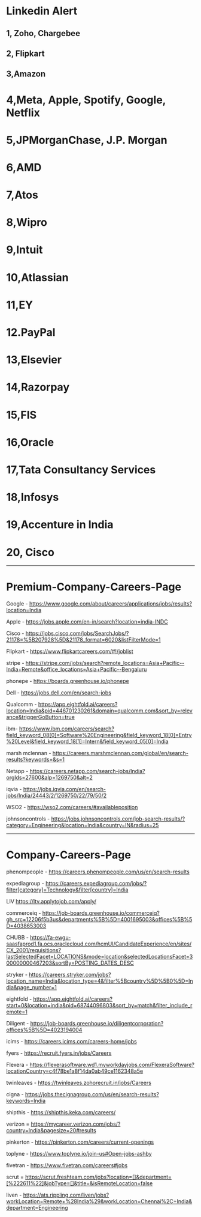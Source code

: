 # Linkedin Alert

## 1, Zoho, Chargebee

## 2, Flipkart

## 3,Amazon

# 4,Meta, Apple, Spotify, Google, Netflix

# 5,JPMorganChase, J.P. Morgan

# 6,AMD

# 7,Atos

# 8,Wipro

# 9,Intuit

# 10,Atlassian

# 11,EY

# 12.PayPal

# 13,Elsevier

# 14,Razorpay

# 15,FIS

# 16,Oracle

# 17,Tata Consultancy Services

# 18,Infosys

# 19,Accenture in India

# 20, Cisco

--------------------------------------------------------------------------------------------------------------------------------
# Premium-Company-Careers-Page

Google - https://www.google.com/about/careers/applications/jobs/results?location=India

Apple - https://jobs.apple.com/en-in/search?location=india-INDC

Cisco - https://jobs.cisco.com/jobs/SearchJobs/?21178=%5B207928%5D&21178_format=6020&listFilterMode=1 

Flipkart - https://www.flipkartcareers.com/#!/joblist
 
stripe - https://stripe.com/jobs/search?remote_locations=Asia+Pacific--India+Remote&office_locations=Asia+Pacific--Bengaluru

phonepe - https://boards.greenhouse.io/phonepe

Dell - https://jobs.dell.com/en/search-jobs

Qualcomm - https://app.eightfold.ai/careers?location=India&pid=446701230261&domain=qualcomm.com&sort_by=relevance&triggerGoButton=true

ibm- https://www.ibm.com/careers/search?field_keyword_08[0]=Software%20Engineering&field_keyword_18[0]=Entry%20Level&field_keyword_18[1]=Intern&field_keyword_05[0]=India

marsh mclennan - https://careers.marshmclennan.com/global/en/search-results?keywords=&s=1

Netapp - https://careers.netapp.com/search-jobs/India?orgIds=27600&alp=1269750&alt=2

iqvia - https://jobs.iqvia.com/en/search-jobs/India/24443/2/1269750/22/79/50/2

WSO2 - https://wso2.com/careers/#availableposition

johnsoncontrols - https://jobs.johnsoncontrols.com/job-search-results/?category=Engineering&location=India&country=IN&radius=25

------------------------------------------------------------------------------------------------------------------------------

# Company-Careers-Page

phenompeople - https://careers.phenompeople.com/us/en/search-results

expediagroup - https://careers.expediagroup.com/jobs/?filter[category]=Technology&filter[country]=India

LIV https://ltv.applytojob.com/apply/

commerceiq - https://job-boards.greenhouse.io/commerceiq?gh_src=12206f5b3us&departments%5B%5D=4001695003&offices%5B%5D=4038653003

CHUBB - https://fa-ewgu-saasfaprod1.fa.ocs.oraclecloud.com/hcmUI/CandidateExperience/en/sites/CX_2001/requisitions?lastSelectedFacet=LOCATIONS&mode=location&selectedLocationsFacet=300000000467203&sortBy=POSTING_DATES_DESC

stryker - https://careers.stryker.com/jobs?location_name=India&location_type=4&filter%5Bcountry%5D%5B0%5D=India&page_number=1

eightfold - https://app.eightfold.ai/careers?start=0&location=india&pid=68744096803&sort_by=match&filter_include_remote=1

Diligent - https://job-boards.greenhouse.io/diligentcorporation?offices%5B%5D=4023194004

icims - https://careers.icims.com/careers-home/jobs

fyers - https://recruit.fyers.in/jobs/Careers

Flexera - https://flexerasoftware.wd1.myworkdayjobs.com/FlexeraSoftware?locationCountry=c4f78be1a8f14da0ab49ce1162348a5e

twinleaves - https://twinleaves.zohorecruit.in/jobs/Careers

cigna - https://jobs.thecignagroup.com/us/en/search-results?keywords=India

shipthis - https://shipthis.keka.com/careers/

verizon = https://mycareer.verizon.com/jobs/?country=India&pagesize=20#results

pinkerton - https://pinkerton.com/careers/current-openings

toplyne - https://www.toplyne.io/join-us#Open-jobs-ashby

fivetran - https://www.fivetran.com/careers#jobs

scrut = https://scrut.freshteam.com/jobs?location=[]&department=[%222611%22]&jobType=[]&title=&isRemoteLocation=false

liven - https://ats.rippling.com/liven/jobs?workLocation=Remote+%28India%29&workLocation=Chennai%2C+India&department=Engineering

